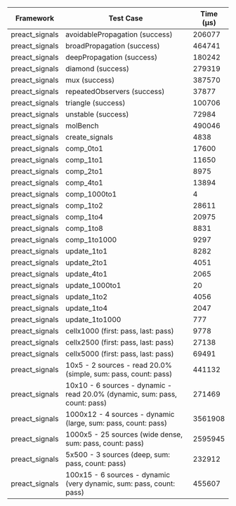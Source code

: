 | Framework | Test Case | Time (μs) |
| --- | --- | --- |
| preact_signals | avoidablePropagation (success) | 206077 |
| preact_signals | broadPropagation (success) | 464741 |
| preact_signals | deepPropagation (success) | 180242 |
| preact_signals | diamond (success) | 279319 |
| preact_signals | mux (success) | 387570 |
| preact_signals | repeatedObservers (success) | 37877 |
| preact_signals | triangle (success) | 100706 |
| preact_signals | unstable (success) | 72984 |
| preact_signals | molBench | 490046 |
| preact_signals | create_signals | 4838 |
| preact_signals | comp_0to1 | 17600 |
| preact_signals | comp_1to1 | 11650 |
| preact_signals | comp_2to1 | 8975 |
| preact_signals | comp_4to1 | 13894 |
| preact_signals | comp_1000to1 | 4 |
| preact_signals | comp_1to2 | 28611 |
| preact_signals | comp_1to4 | 20975 |
| preact_signals | comp_1to8 | 8831 |
| preact_signals | comp_1to1000 | 9297 |
| preact_signals | update_1to1 | 8282 |
| preact_signals | update_2to1 | 4051 |
| preact_signals | update_4to1 | 2065 |
| preact_signals | update_1000to1 | 20 |
| preact_signals | update_1to2 | 4056 |
| preact_signals | update_1to4 | 2047 |
| preact_signals | update_1to1000 | 777 |
| preact_signals | cellx1000 (first: pass, last: pass) | 9778 |
| preact_signals | cellx2500 (first: pass, last: pass) | 27138 |
| preact_signals | cellx5000 (first: pass, last: pass) | 69491 |
| preact_signals | 10x5 - 2 sources - read 20.0% (simple, sum: pass, count: pass) | 441132 |
| preact_signals | 10x10 - 6 sources - dynamic - read 20.0% (dynamic, sum: pass, count: pass) | 271469 |
| preact_signals | 1000x12 - 4 sources - dynamic (large, sum: pass, count: pass) | 3561908 |
| preact_signals | 1000x5 - 25 sources (wide dense, sum: pass, count: pass) | 2595945 |
| preact_signals | 5x500 - 3 sources (deep, sum: pass, count: pass) | 232912 |
| preact_signals | 100x15 - 6 sources - dynamic (very dynamic, sum: pass, count: pass) | 455607 |
